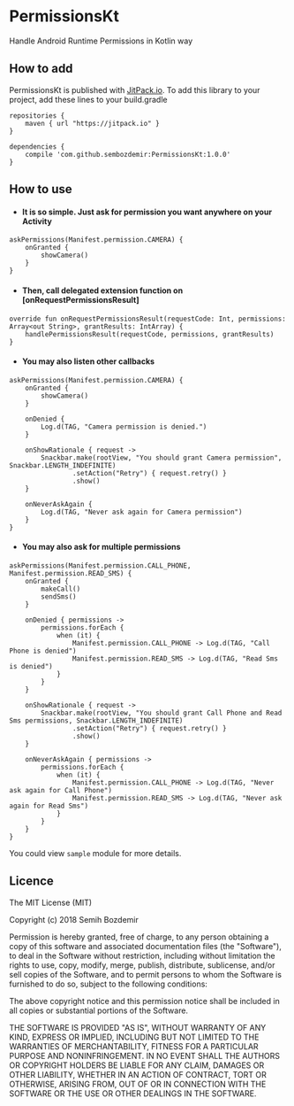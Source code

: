 # PermissionsKt
Handle Android Runtime Permissions in Kotlin way

## How to add
PermissionsKt is published with [JitPack.io](https://jitpack.io).
To add this library to your project, add these lines to your build.gradle

```
repositories {
    maven { url "https://jitpack.io" }
}

dependencies {
    compile 'com.github.sembozdemir:PermissionsKt:1.0.0'
}
```


## How to use

- #### It is so simple. Just ask for permission you want anywhere on your Activity

```
askPermissions(Manifest.permission.CAMERA) {
    onGranted {
        showCamera()
    }
}
```

- #### Then, call delegated extension function on [onRequestPermissionsResult]

```
override fun onRequestPermissionsResult(requestCode: Int, permissions: Array<out String>, grantResults: IntArray) {
    handlePermissionsResult(requestCode, permissions, grantResults)
}
```

- #### You may also listen other callbacks

```
askPermissions(Manifest.permission.CAMERA) {
    onGranted {
        showCamera()
    }

    onDenied {
        Log.d(TAG, "Camera permission is denied.")
    }

    onShowRationale { request ->
        Snackbar.make(rootView, "You should grant Camera permission", Snackbar.LENGTH_INDEFINITE)
                .setAction("Retry") { request.retry() }
                .show()
    }

    onNeverAskAgain {
        Log.d(TAG, "Never ask again for Camera permission")
    }
}
```

- #### You may also ask for multiple permissions

```
askPermissions(Manifest.permission.CALL_PHONE, Manifest.permission.READ_SMS) {
    onGranted {
        makeCall()
        sendSms()
    }

    onDenied { permissions ->
        permissions.forEach {
            when (it) {
                Manifest.permission.CALL_PHONE -> Log.d(TAG, "Call Phone is denied")
                Manifest.permission.READ_SMS -> Log.d(TAG, "Read Sms is denied")
            }
        }
    }

    onShowRationale { request ->
        Snackbar.make(rootView, "You should grant Call Phone and Read Sms permissions, Snackbar.LENGTH_INDEFINITE)
                .setAction("Retry") { request.retry() }
                .show()
    }

    onNeverAskAgain { permissions ->
        permissions.forEach {
            when (it) {
                Manifest.permission.CALL_PHONE -> Log.d(TAG, "Never ask again for Call Phone")
                Manifest.permission.READ_SMS -> Log.d(TAG, "Never ask again for Read Sms")
            }
        }
    }
}
```

You could view `sample` module for more details.

## Licence
The MIT License (MIT)

Copyright (c) 2018 Semih Bozdemir

Permission is hereby granted, free of charge, to any person obtaining a copy
of this software and associated documentation files (the "Software"), to deal
in the Software without restriction, including without limitation the rights
to use, copy, modify, merge, publish, distribute, sublicense, and/or sell
copies of the Software, and to permit persons to whom the Software is
furnished to do so, subject to the following conditions:

The above copyright notice and this permission notice shall be included in all
copies or substantial portions of the Software.

THE SOFTWARE IS PROVIDED "AS IS", WITHOUT WARRANTY OF ANY KIND, EXPRESS OR
IMPLIED, INCLUDING BUT NOT LIMITED TO THE WARRANTIES OF MERCHANTABILITY,
FITNESS FOR A PARTICULAR PURPOSE AND NONINFRINGEMENT. IN NO EVENT SHALL THE
AUTHORS OR COPYRIGHT HOLDERS BE LIABLE FOR ANY CLAIM, DAMAGES OR OTHER
LIABILITY, WHETHER IN AN ACTION OF CONTRACT, TORT OR OTHERWISE, ARISING FROM,
OUT OF OR IN CONNECTION WITH THE SOFTWARE OR THE USE OR OTHER DEALINGS IN THE
SOFTWARE.
